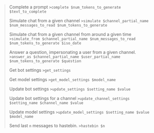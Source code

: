> Complete a prompt
> `>complete $num_tokens_to_generate $text_to_complete`
>  
> Simulate chat from a given channel
> `>simulate $channel_partial_name $num_messages_to_read $num_tokens_to_generate`
>  
> Simulate chat from a given channel from around a given time
> `>simulate_from $channel_partial_name $num_messages_to_read $num_tokens_to_generate $iso_date`
>  
> Answer a question, impersonating a user from a given channel.
> `>answer_as $channel_partial_name $user_partial_name $num_tokens_to_generate $question`
>  
> Get bot settings
> `>get_settings`
>  
> Get model settings
> `>get_model_settings $model_name`
>  
> Update bot settings
> `>update_settings $setting_name $value`
>  
> Update bot settings for a channel
> `>update_channel_settings $setting_name $channel_name $value`
>  
> Update model settings
> `>update_model_settings $setting_name $value $model_name`
>  
> Send last `n` messages to hastebin.
> `>hastebin $n`
